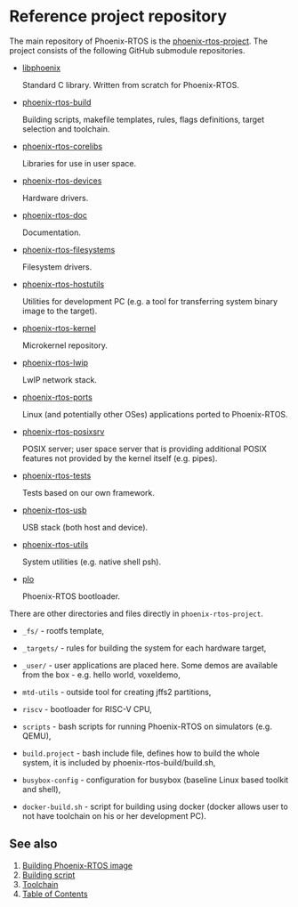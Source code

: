 # Reference project repository

The main repository of Phoenix-RTOS is the
[phoenix-rtos-project](https://github.com/phoenix-rtos/phoenix-rtos-project.git).
The project consists of the following GitHub submodule repositories.

- [libphoenix](https://github.com/phoenix-rtos/libphoenix.git)

    Standard C library. Written from scratch for Phoenix-RTOS.

- [phoenix-rtos-build](https://github.com/phoenix-rtos/phoenix-rtos-build.git)

    Building scripts, makefile templates, rules, flags definitions, target selection and
    toolchain.
- [phoenix-rtos-corelibs](https://github.com/phoenix-rtos/phoenix-rtos-corelibs.git)

    Libraries for use in user space.

- [phoenix-rtos-devices](https://github.com/phoenix-rtos/phoenix-rtos-devices.git)

    Hardware drivers.

- [phoenix-rtos-doc](https://github.com/phoenix-rtos/phoenix-rtos-doc.git)

    Documentation.

- [phoenix-rtos-filesystems](https://github.com/phoenix-rtos/phoenix-rtos-filesystems.git)

    Filesystem drivers.

- [phoenix-rtos-hostutils](https://github.com/phoenix-rtos/phoenix-rtos-hostutils.git)

    Utilities for development PC (e.g. a tool for transferring system binary image to the
    target).
- [phoenix-rtos-kernel](https://github.com/phoenix-rtos/phoenix-rtos-kernel.git)

    Microkernel repository.

- [phoenix-rtos-lwip](https://github.com/phoenix-rtos/phoenix-rtos-lwip.git)

    LwIP network stack.

- [phoenix-rtos-ports](https://github.com/phoenix-rtos/phoenix-rtos-ports.git)

    Linux (and potentially other OSes) applications ported to Phoenix-RTOS.

- [phoenix-rtos-posixsrv](https://github.com/phoenix-rtos/phoenix-rtos-posixsrv.git)

    POSIX server; user space server that is providing additional POSIX features not
    provided by the kernel itself (e.g.
    pipes).
- [phoenix-rtos-tests](https://github.com/phoenix-rtos/phoenix-rtos-tests.git)

    Tests based on our own framework.

- [phoenix-rtos-usb](https://github.com/phoenix-rtos/phoenix-rtos-usb.git)

    USB stack (both host and device).

- [phoenix-rtos-utils](https://github.com/phoenix-rtos/phoenix-rtos-utils.git)

    System utilities (e.g. native shell psh).

- [plo](https://github.com/phoenix-rtos/plo.git)

    Phoenix-RTOS bootloader.

There are other directories and files directly in `phoenix-rtos-project`.

- `_fs/` - rootfs template,

- `_targets/` - rules for building the system for each hardware target,

- `_user/` - user applications are placed here. Some demos are available from the box - e.g. hello world, voxeldemo,

- `mtd-utils` - outside tool for creating jffs2 partitions,

- `riscv` - bootloader for RISC-V CPU,

- `scripts` - bash scripts for running Phoenix-RTOS on simulators (e.g. QEMU),

- `build.project` - bash include file, defines how to build the whole system, it is included by
phoenix-rtos-build/build.sh,

- `busybox-config` - configuration for busybox (baseline Linux based toolkit and shell),

- `docker-build.sh` - script for building using docker (docker allows user to not have toolchain on his or
her development PC).

## See also

1. [Building Phoenix-RTOS image](index.md)
2. [Building script](script.md)
3. [Toolchain](toolchain.md)
4. [Table of Contents](../index.md)
